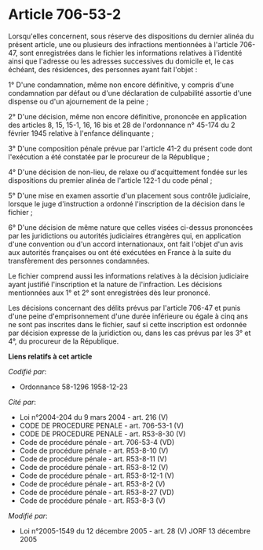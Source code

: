 # Article 706-53-2

Lorsqu'elles concernent, sous réserve des dispositions du dernier alinéa du présent article, une ou plusieurs des infractions
mentionnées à l'article 706-47, sont enregistrées dans le fichier les informations relatives à l'identité ainsi que l'adresse
ou les adresses successives du domicile et, le cas échéant, des résidences, des personnes ayant fait l'objet :

1° D'une condamnation, même non encore définitive, y compris d'une condamnation par défaut ou d'une déclaration de
culpabilité assortie d'une dispense ou d'un ajournement de la peine ;

2° D'une décision, même non encore définitive, prononcée en application des articles 8, 15, 15-1, 16, 16 bis et 28 de
l'ordonnance n° 45-174 du 2 février 1945 relative à l'enfance délinquante ;

3° D'une composition pénale prévue par l'article 41-2 du présent code dont l'exécution a été constatée par le procureur de la
République ;

4° D'une décision de non-lieu, de relaxe ou d'acquittement fondée sur les dispositions du premier alinéa de l'article 122-1
du code pénal ;

5° D'une mise en examen assortie d'un placement sous contrôle judiciaire, lorsque le juge d'instruction a ordonné
l'inscription de la décision dans le fichier ;

6° D'une décision de même nature que celles visées ci-dessus prononcées par les juridictions ou autorités judiciaires
étrangères qui, en application d'une convention ou d'un accord internationaux, ont fait l'objet d'un avis aux autorités
françaises ou ont été exécutées en France à la suite du transfèrement des personnes condamnées.

Le fichier comprend aussi les informations relatives à la décision judiciaire ayant justifié l'inscription et la nature de
l'infraction. Les décisions mentionnées aux 1° et 2° sont enregistrées dès leur prononcé.

Les décisions concernant des délits prévus par l'article 706-47 et punis d'une peine d'emprisonnement d'une durée inférieure
ou égale à cinq ans ne sont pas inscrites dans le fichier, sauf si cette inscription est ordonnée par décision expresse de la
juridiction ou, dans les cas prévus par les 3° et 4°, du procureur de la République.

**Liens relatifs à cet article**

_Codifié par_:

  - Ordonnance 58-1296 1958-12-23

_Cité par_:

  - Loi n°2004-204 du 9 mars 2004 - art. 216 (V)
  - CODE DE PROCEDURE PENALE - art. 706-53-1 (V)
  - CODE DE PROCEDURE PENALE - art. R53-8-30 (V)
  - Code de procédure pénale - art. 706-53-4 (VD)
  - Code de procédure pénale - art. R53-8-10 (V)
  - Code de procédure pénale - art. R53-8-11 (V)
  - Code de procédure pénale - art. R53-8-12 (V)
  - Code de procédure pénale - art. R53-8-12-1 (V)
  - Code de procédure pénale - art. R53-8-2 (V)
  - Code de procédure pénale - art. R53-8-27 (VD)
  - Code de procédure pénale - art. R53-8-3 (V)

_Modifié par_:

  - Loi n°2005-1549 du 12 décembre 2005 - art. 28 (V) JORF 13 décembre 2005
